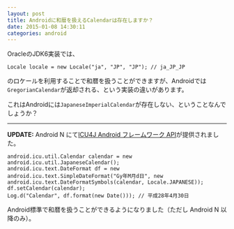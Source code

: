 ```yaml
---
layout: post
title: Androidに和暦を扱えるCalendarは存在しますか？
date: 2015-01-08 14:30:11
categories: android
---
```

<p>OracleのJDK6実装では、</p>

<pre><code>Locale locale = new Locale("ja", "JP", "JP"); // ja_JP_JP
</code></pre>

<p>のロケールを利用することで和暦を扱うことができますが、Androidでは<code>GregorianCalendar</code>が返却される、という実装の違いがあります。</p>

<p>これはAndroidには<code>JapaneseImperialCalendar</code>が存在しない、ということなんでしょうか？</p>

<hr>

<p><strong>UPDATE:</strong> Android N にて<a href="http://developer.android.com/intl/ja/preview/features/icu4j-framework.html" rel="nofollow">ICU4J Android フレームワーク API</a>が提供されました。</p>

<pre><code>android.icu.util.Calendar calendar = new android.icu.util.JapaneseCalendar();
android.icu.text.DateFormat df = new android.icu.text.SimpleDateFormat("Gy年M月d日", new android.icu.text.DateFormatSymbols(calendar, Locale.JAPANESE));
df.setCalendar(calendar);
Log.d("Calendar", df.format(new Date())); // 平成28年4月30日
</code></pre>

<p>Android標準で和暦を扱うことができるようになりました（ただし Android N 以降のみ）。</p>
